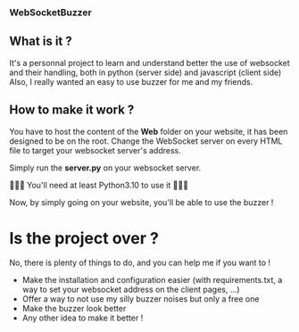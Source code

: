 ### WebSocketBuzzer

## What is it ?

It's a personnal project to learn and understand better the use of websocket and their handling, both in python (server side) and javascript (client side)
Also, I really wanted an easy to use buzzer for me and my friends.

## How to make it work ?

You have to host the content of the **Web** folder on your website, it has been designed to be on the root.
Change the WebSocket server on every HTML file to target your websocket server's address.

Simply run the **server.py** on your websocket server.

:rotating_light::rotating_light::rotating_light:
You'll need at least Python3.10 to use it
:rotating_light::rotating_light::rotating_light:

Now, by simply going on your website, you'll be able to use the buzzer !

# Is the project over ?

No, there is plenty of things to do, and you can help me if you want to !

 - Make the installation and configuration easier (with requirements.txt, a way to set your websocket address on the client pages, ...)
 - Offer a way to not use my silly buzzer noises but only a free one
 - Make the buzzer look better
 - Any other idea to make it better !
